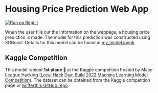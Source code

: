 # Housing Price Prediction Web App

[![Run on Repl.it](https://repl.it/badge/github/housing-price-web-app/bfarahdel)](https://replit.com/@BritnyFarahdel/housing-price-web-app#.replit)

When the user fills out the information on the webpage, a housing price prediction is made. The model for this prediction was constructed using XGBoost. Details for this model can be found in [my_model.ipynb](https://github.com/bfarahdel/housing-price-web-app/blob/main/my_model.ipynb).

## Kaggle Competition
This model ranked **1st place** :1st_place_medal: at the Kaggle competition hosted by Major League Hacking ([Local Hack Day: Build 2022 Machine Learning Model Competition](https://www.kaggle.com/c/lhd-build-2022)). The dataset can be obtained from the Kaggle competition page or [wlifferth's GitHub repo](https://github.com/wlifferth/build-an-ml-web-app).
